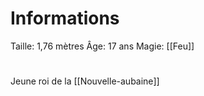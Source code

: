 # Informations
Taille: 1,76 mètres
Âge: 17 ans
Magie: [[Feu]]

# 
Jeune roi de la [[Nouvelle-aubaine]]
